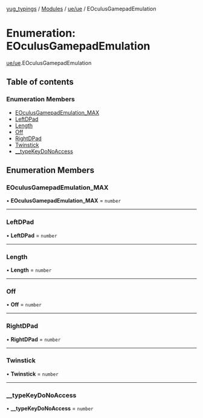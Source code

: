 [yug_typings](../README.md) / [Modules](../modules.md) / [ue/ue](../modules/ue_ue.md) / EOculusGamepadEmulation

# Enumeration: EOculusGamepadEmulation

[ue/ue](../modules/ue_ue.md).EOculusGamepadEmulation

## Table of contents

### Enumeration Members

- [EOculusGamepadEmulation\_MAX](ue_ue.EOculusGamepadEmulation.md#eoculusgamepademulation_max)
- [LeftDPad](ue_ue.EOculusGamepadEmulation.md#leftdpad)
- [Length](ue_ue.EOculusGamepadEmulation.md#length)
- [Off](ue_ue.EOculusGamepadEmulation.md#off)
- [RightDPad](ue_ue.EOculusGamepadEmulation.md#rightdpad)
- [Twinstick](ue_ue.EOculusGamepadEmulation.md#twinstick)
- [\_\_typeKeyDoNoAccess](ue_ue.EOculusGamepadEmulation.md#__typekeydonoaccess)

## Enumeration Members

### EOculusGamepadEmulation\_MAX

• **EOculusGamepadEmulation\_MAX** = `number`

___

### LeftDPad

• **LeftDPad** = `number`

___

### Length

• **Length** = `number`

___

### Off

• **Off** = `number`

___

### RightDPad

• **RightDPad** = `number`

___

### Twinstick

• **Twinstick** = `number`

___

### \_\_typeKeyDoNoAccess

• **\_\_typeKeyDoNoAccess** = `number`
